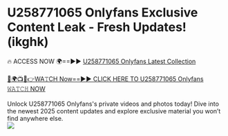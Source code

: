 # U258771065 Onlyfans Exclusive Content Leak - Fresh Updates! (ikghk)

🔥 ACCESS NOW 🌍==►► <a href="https://tinyurl.com/kvy9nzfs" rel="nofollow">U258771065 Onlyfans Latest Collection</a>
<br><br>
[🔴🌍📺📱👉WA𝚃CH Now==►► CLICK HERE TO U258771065 Onlyfans 𝚆𝙰𝚃𝙲𝙷 NOW](https://tinyurl.com/kvy9nzfs)
<br><br>
Unlock U258771065 Onlyfans's private videos and photos today! Dive into the newest 2025 content updates and explore exclusive material you won’t find anywhere else.
<br>
<a href="https://tinyurl.com/kvy9nzfs" rel="nofollow" data-target="animated-image.originalLink"><img src="https://camo.githubusercontent.com/8a4f000d20f83aca3bf7ec5f350d767afa0574a8a352519fd8cfa583a6f93a33/68747470733a2f2f692e696d6775722e636f6d2f644a486b345a712e676966" data-canonical-src="https://i.imgur.com/dJHk4Zq.gif" style="max-width: 100%; display: inline-block;" data-target="animated-image.originalImage"></a>
<br>
